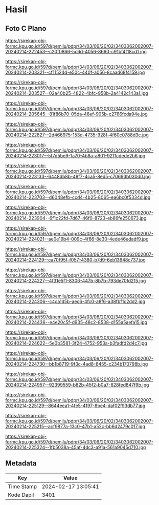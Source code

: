 # Hasil

## Foto C Plano

https://sirekap-obj-formc.kpu.go.id/597d/pemilu/pdpr/34/03/06/20/02/3403062002007-20240214-222453--c20f0866-5c6d-4056-8660-c91bf4f18cd1.jpg

https://sirekap-obj-formc.kpu.go.id/597d/pemilu/pdpr/34/03/06/20/02/3403062002007-20240214-203321--cf11524d-e50c-440f-a056-8caad68f4159.jpg

https://sirekap-obj-formc.kpu.go.id/597d/pemilu/pdpr/34/03/06/20/02/3403062002007-20240214-203527--02a40b25-4822-4bfc-958b-2a4142c143a1.jpg

https://sirekap-obj-formc.kpu.go.id/597d/pemilu/pdpr/34/03/06/20/02/3403062002007-20240214-205645--81f86b70-05da-48ef-905b-c2766fcda94e.jpg

https://sirekap-obj-formc.kpu.go.id/597d/pemilu/pdpr/34/03/06/20/02/3403062002007-20240214-222827--2d466975-153d-4735-928f-4f60c0788d3c.jpg

https://sirekap-obj-formc.kpu.go.id/597d/pemilu/pdpr/34/03/06/20/02/3403062002007-20240214-223017--5f7d5be9-1a70-4b8a-a801-9211cdede2b6.jpg

https://sirekap-obj-formc.kpu.go.id/597d/pemilu/pdpr/34/03/06/20/02/3403062002007-20240214-223133--6448db8b-48f7-4ca5-8ed5-c70693b030d0.jpg

https://sirekap-obj-formc.kpu.go.id/597d/pemilu/pdpr/34/03/06/20/02/3403062002007-20240214-223703--d6048efb-ccd4-4b25-8065-ea6bc0f5334d.jpg

https://sirekap-obj-formc.kpu.go.id/597d/pemilu/pdpr/34/03/06/20/02/3403062002007-20240214-223904--6f1c22fd-7d67-46f0-8723-eb86fe250673.jpg

https://sirekap-obj-formc.kpu.go.id/597d/pemilu/pdpr/34/03/06/20/02/3403062002007-20240214-224021--ae0e19b4-009c-4f66-8e30-4ede46edadf9.jpg

https://sirekap-obj-formc.kpu.go.id/597d/pemilu/pdpr/34/03/06/20/02/3403062002007-20240214-224129--ca70f95f-f057-4380-b7d9-6eb13648c737.jpg

https://sirekap-obj-formc.kpu.go.id/597d/pemilu/pdpr/34/03/06/20/02/3403062002007-20240214-224227--4f31e5f1-8306-447b-8b7b-793de70fd215.jpg

https://sirekap-obj-formc.kpu.go.id/597d/pemilu/pdpr/34/03/06/20/02/3403062002007-20240214-224306--c4ca1d5b-aec6-4fc0-a8f6-a38fbf1c2dd2.jpg

https://sirekap-obj-formc.kpu.go.id/597d/pemilu/pdpr/34/03/06/20/02/3403062002007-20240214-224436--e4e20c5f-d935-48c2-8538-d155a5aefa15.jpg

https://sirekap-obj-formc.kpu.go.id/597d/pemilu/pdpr/34/03/06/20/02/3403062002007-20240214-224622--5e0b3581-3f24-4752-953a-b3fadfd2d4c7.jpg

https://sirekap-obj-formc.kpu.go.id/597d/pemilu/pdpr/34/03/06/20/02/3403062002007-20240214-224730--bb1b8719-9f3c-4ad8-8455-c234b170798b.jpg

https://sirekap-obj-formc.kpu.go.id/597d/pemilu/pdpr/34/03/06/20/02/3403062002007-20240214-224957--92399559-b82b-45f2-b0a7-828fed847f9b.jpg

https://sirekap-obj-formc.kpu.go.id/597d/pemilu/pdpr/34/03/06/20/02/3403062002007-20240214-225129--8644eea1-4fe5-4197-8be4-daf02f93db77.jpg

https://sirekap-obj-formc.kpu.go.id/597d/pemilu/pdpr/34/03/06/20/02/3403062002007-20240214-225215--acf9877a-13c0-47b1-a52c-bb6d2479c017.jpg

https://sirekap-obj-formc.kpu.go.id/597d/pemilu/pdpr/34/03/06/20/02/3403062002007-20240214-225324--1fb5038a-45af-4dc3-a91a-561a9045d710.jpg


## Metadata

| Key        | Value               |
| ---------- | ------------------- |
| Time Stamp | 2024-02-17 13:05:41 |
| Kode Dapil | 3401                |



